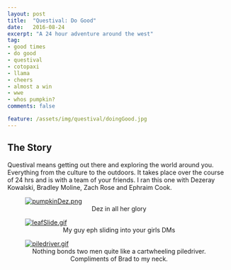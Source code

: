 ```yaml
---
layout: post
title:  "Questival: Do Good"
date:   2016-08-24
excerpt: "A 24 hour adventure around the west"
tag:
- good times
- do good
- questival
- cotopaxi
- llama
- cheers
- almost a win
- wwe
- whos pumpkin?
comments: false

feature: /assets/img/questival/doingGood.jpg
---
```


## The Story

Questival means getting out there and exploring the world around you. Everything from the culture to the outdoors. It takes place over the course of 24 hrs and is with a team of your friends. I ran this one with Dezeray Kowalski, Bradley Moline, Zach Rose and Ephraim Cook.


<figure>
	<a href="{{ site.url }}/assets/img/questival/pumpkinDez.png"><img src="{{ site.url }}/assets/img/questival/pumpkinDez.png" alt="pumpkinDez.png"></a>
	<figcaption><center>Dez in all her glory</center>
    </figcaption>
</figure>

<figure>
	<a href="{{ site.url }}/assets/img/questival/leafSlide.gif"><img src="{{ site.url }}/assets/img/questival/leafSlide.gif" alt="leafSlide.gif"></a>
	<figcaption><center>My guy eph sliding into your girls DMs</center>
    </figcaption>
</figure>

<figure>
	<a href="{{ site.url }}/assets/img/questival/piledriver.gif"><img src="{{ site.url }}/assets/img/questival/piledriver.gif" alt="piledriver.gif"></a>
	<figcaption><center>Nothing bonds two men quite like a cartwheeling piledriver. Compliments of Brad to my neck.</center>
    </figcaption>
</figure>

<!-- <figure>
	<a href="{{ site.url }}/assets/img/questival/leavesUp.gif"><img src="{{ site.url }}/assets/img/questival/leavesUp.gif" alt="leavesUp.gif"></a>
	<figcaption><center>A natural celly</center>
    </figcaption>
</figure> -->

